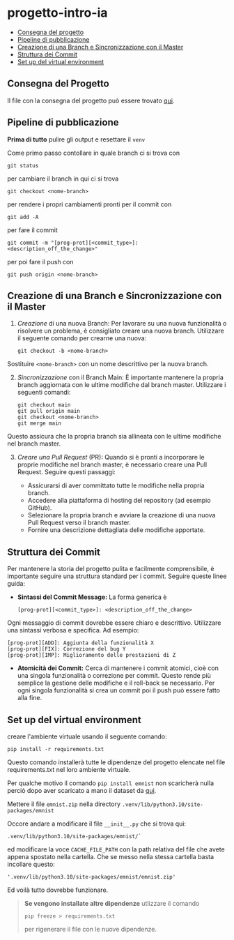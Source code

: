 # progetto-intro-ia
- [Consegna del progetto](#consegna-del-progetto)
- [Pipeline di pubblicazione](#pipeline-di-pubblicazione)
- [Creazione di una Branch e Sincronizzazione con il Master](#creazione-di-una-branch-e-sincronizzazione-con-il-master)
- [Struttura dei Commit](#struttura-dei-commit)
- [Set up del virtual environment](#set-up-del-virtual-environment)
## Consegna del Progetto
Il file con la consegna del progetto può essere trovato [qui](https://github.com/toita86/progetto-intro-ia/blob/main/ProgettoIntroAI_2122_Coloring.pdf).
## Pipeline di pubblicazione 
**Prima di tutto** pulire gli output e resettare il `venv`  

Come primo passo contollare in quale branch ci si trova con 
``` 
git status 
``` 
per cambiare il branch in qui ci si trova 
``` 
git checkout <nome-branch> 
``` 
per rendere i propri cambiamenti pronti per il commit con 
``` 
git add -A 
``` 
per fare il commit 
``` 
git commit -m "[prog-prot][<commit_type>]: <description_off_the_change>" 
``` 
per poi fare il push con  
``` 
git push origin <nome-branch> 
```
## Creazione di una Branch e Sincronizzazione con il Master
1. _Creazione_ di una nuova Branch:
   Per lavorare su una nuova funzionalità o risolvere un problema, è consigliato creare una nuova branch.
   Utilizzare il seguente comando per crearne una nuova:
   ```
   git checkout -b <nome-branch>
   ```
Sostituire `<nome-branch>` con un nome descrittivo per la nuova branch.

2. _Sincronizzazione_ con il Branch Main:
   È importante mantenere la propria branch aggiornata con le ultime modifiche dal branch master.
   Utilizzare i seguenti comandi:
   ```
   git checkout main
   git pull origin main
   git checkout <nome-branch>
   git merge main
   ```
Questo assicura che la propria branch sia allineata con le ultime modifiche nel branch master.

3. _Creare una Pull Request_ (PR):
   Quando si è pronti a incorporare le proprie modifiche nel branch master, è necessario creare una Pull Request.
   Seguire questi passaggi:

    - Assicurarsi di aver committato tutte le modifiche nella propria branch.
    - Accedere alla piattaforma di hosting del repository (ad esempio GitHub).
    - Selezionare la propria branch e avviare la creazione di una nuova Pull Request verso il branch master.
    - Fornire una descrizione dettagliata delle modifiche apportate.
## Struttura dei Commit
Per mantenere la storia del progetto pulita e facilmente comprensibile, è importante seguire una struttura standard per i commit. 
Seguire queste linee guida:

- **Sintassi del Commit Message:**
La forma generica è
  ```
  [prog-prot][<commit_type>]: <description_off_the_change>
  ```
Ogni messaggio di commit dovrebbe essere chiaro e descrittivo. Utilizzare una sintassi verbosa e specifica.
Ad esempio:
  ```
  [prog-prot][ADD]: Aggiunta della funzionalità X
  [prog-prot][FIX]: Correzione del bug Y
  [prog-prot][IMP]: Miglioramento delle prestazioni di Z
  ```

- **Atomicità dei Commit:**
  Cerca di mantenere i commit atomici, cioè con una singola funzionalità o correzione per commit.
  Questo rende più semplice la gestione delle modifiche e il roll-back se necessario.
  Per ogni singola funzionalità si crea un commit poi il push può essere fatto alla fine.
## Set up del virtual environment
creare l'ambiente virtuale usando il seguente comando:

  ```
  pip install -r requirements.txt
  ```
Questo comando installerà tutte le dipendenze del progetto elencate nel file requirements.txt nel loro ambiente virtuale.

Per qualche motivo il comando `pip install emnist` non scaricherà nulla perciò dopo aver scaricato
a mano il dataset da [qui](https://drive.google.com/uc?id=1R0blrtCsGEVLjVL3eijHMxrwahRUDK26).

Mettere il file `emnist.zip` nella directory `.venv/lib/python3.10/site-packages/emnist`

Occore andare a modificare il file `__init__.py` che si trova qui:
  ```
  .venv/lib/python3.10/site-packages/emnist/` 
  ```
ed modificare la voce `CACHE_FILE_PATH` con la path relativa del file che avete appena spostato nella cartella.
Che se messo nella stessa cartella basta incollare questo:
  ```
  '.venv/lib/python3.10/site-packages/emnist/emnist.zip'
  ```
Ed voilà tutto dovrebbe funzionare.

>**Se vengono installate altre dipendenze** utlizzare il comando 
>  ```
>  pip freeze > requirements.txt
>  ```
>per rigenerare il file con le nuove dipendenze.